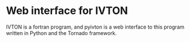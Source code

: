 # Web interface for IVTON

IVTON is a fortran program, and pyivton is a web interface to this program written in Python and the Tornado framework.
